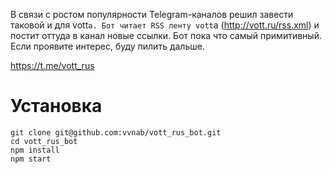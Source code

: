 В связи с ростом популярности Telegram-каналов решил завести таковой и для vott`а.
Бот читает RSS ленту vott`а (http://vott.ru/rss.xml) и постит оттуда в канал новые ссылки.
Бот пока что самый примитивный. Если проявите интерес, буду пилить дальше.

https://t.me/vott_rus

# Установка 
    git clone git@github.com:vvnab/vott_rus_bot.git
    cd vott_rus_bot
    npm install
    npm start